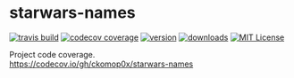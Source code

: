 # starwars-names

[![travis build](https://img.shields.io/travis/ckomop0x/starwars-names.svg?style=flat-square)](https://travis-ci.org/ckomop0x/starwars-names)
[![codecov coverage](https://img.shields.io/codecov/c/github/ckomop0x/starwars-names.svg?style=flat-square)](https://codecov.io/github/ckomop0x/starwars-names)
[![version](https://img.shields.io/npm/v/starwars-names-ckomop0x.svg?style=flat-square)](http://npm.im/starwars-names-ckomop0x)
[![downloads](https://img.shields.io/npm/dm/starwars-names-ckomop0x.svg?style=flat-square)](http://npm-stat.com/charts.html?package=starwars-names-ckomop0x&from=2015-08-01)
[![MIT License](https://img.shields.io/npm/l/starwars-names-ckomop0x.svg?style=flat-square)](http://opensource.org/licenses/MIT)

Project code coverage.  
https://codecov.io/gh/ckomop0x/starwars-names
